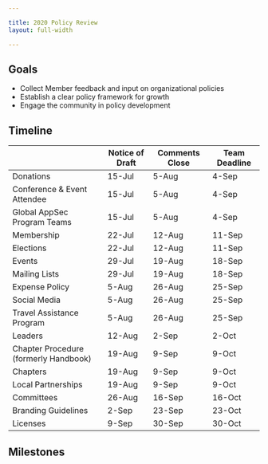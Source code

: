 ```yaml
---

title: 2020 Policy Review
layout: full-width

---
```


## Goals

* Collect Member feedback and input on organizational policies
* Establish a clear policy framework for growth
* Engage the community in policy development

## Timeline

|   | Notice of Draft | Comments Close | Team Deadline |
| --- | ---| ---| ---|
|  Donations | 15-Jul | 5-Aug | 4-Sep |
|  Conference & Event Attendee | 15-Jul | 5-Aug | 4-Sep |
|  Global AppSec Program Teams | 15-Jul | 5-Aug | 4-Sep |
|  Membership | 22-Jul | 12-Aug | 11-Sep |
|  Elections | 22-Jul | 12-Aug | 11-Sep |
|  Events | 29-Jul | 19-Aug | 18-Sep |
|  Mailing Lists | 29-Jul | 19-Aug | 18-Sep |
|  Expense Policy | 5-Aug | 26-Aug | 25-Sep |
|  Social Media | 5-Aug | 26-Aug | 25-Sep |
|  Travel Assistance Program | 5-Aug | 26-Aug | 25-Sep |
|  Leaders | 12-Aug | 2-Sep | 2-Oct |
|  Chapter Procedure (formerly Handbook) | 19-Aug | 9-Sep | 9-Oct |
|  Chapters | 19-Aug | 9-Sep | 9-Oct |
|  Local Partnerships | 19-Aug | 9-Sep | 9-Oct |
|  Committees | 26-Aug | 16-Sep | 16-Oct |
|  Branding Guidelines | 2-Sep | 23-Sep | 23-Oct |
|  Licenses | 9-Sep | 30-Sep | 30-Oct |
## Milestones
